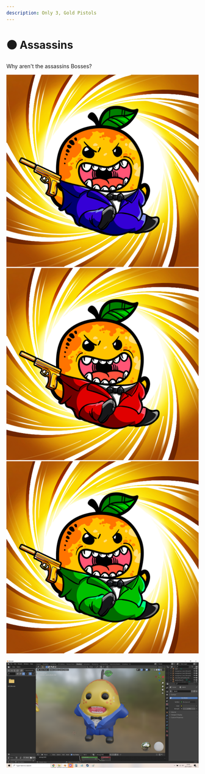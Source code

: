 ```yaml
---
description: Only 3, Gold Pistols
---
```


# 🟠 Assassins

Why aren't the assassins Bosses?

![](../../../.gitbook/assets/mh1027.png)![](../../../.gitbook/assets/mh4520.png)![](../../../.gitbook/assets/mh5450.png)



![](<../../../.gitbook/assets/image (2) (1).png>)
